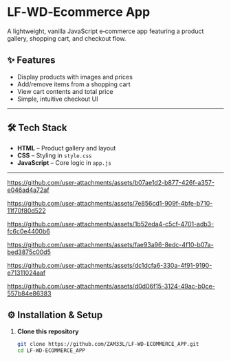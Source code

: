 # LF‑WD‑Ecommerce App

A lightweight, vanilla JavaScript e‑commerce app featuring a product gallery, shopping cart, and checkout flow.

## ✨ Features

- Display products with images and prices  
- Add/remove items from a shopping cart  
- View cart contents and total price  
- Simple, intuitive checkout UI  

---

## 🛠 Tech Stack

- **HTML** – Product gallery and layout  
- **CSS** – Styling in `style.css`  
- **JavaScript** – Core logic in `app.js`

---



https://github.com/user-attachments/assets/b07ae1d2-b877-426f-a357-e046ad4a72af

https://github.com/user-attachments/assets/7e856cd1-909f-4bfe-b710-11f70f80d522

https://github.com/user-attachments/assets/1b52eda4-c5cf-4701-adb3-fc6c0e4400b6

https://github.com/user-attachments/assets/fae93a96-8edc-4f10-b07a-bed3875c00d5

https://github.com/user-attachments/assets/dc1dcfa6-330a-4f91-9190-e71311024aaf

https://github.com/user-attachments/assets/d0d06f15-3124-49ac-b0ce-557b84e86383







## ⚙️ Installation & Setup

1. **Clone this repository**  
   ```bash
   git clone https://github.com/ZAM33L/LF-WD-ECOMMERCE_APP.git
   cd LF-WD-ECOMMERCE_APP
